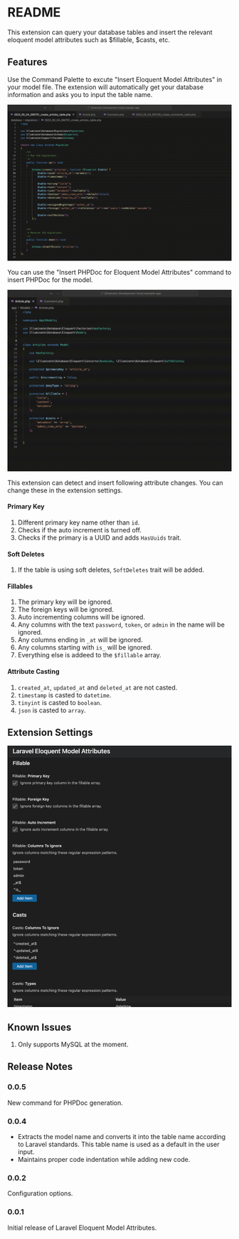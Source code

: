 # README

This extension can query your database tables and insert the relevant eloquent model attributes such as $fillable, $casts, etc.

## Features

Use the Command Palette to excute "Insert Eloquent Model Attributes" in your model file. The extension will automatically get your database information and asks you to input the table name.

![Attributes Screenshot](https://raw.githubusercontent.com/sandaru1/laravel-eloquent-model-attributes/main/images/attributes.gif)

You can use the "Insert PHPDoc for Eloquent Model Attributes" command to insert PHPDoc for the model.

![PHPDoc Screenshot](https://raw.githubusercontent.com/sandaru1/laravel-eloquent-model-attributes/main/images/phpdoc.gif)

This extension can detect and insert following attribute changes. You can change these in the extension settings.

#### Primary Key

1. Different primary key name other than `id`.
2. Checks if the auto increment is turned off.
3. Checks if the primary is a UUID and adds `HasUuids` trait.

#### Soft Deletes

1. If the table is using soft deletes, `SoftDeletes` trait will be added.

#### Fillables

1. The primary key will be ignored.
2. The foreign keys will be ignored.
3. Auto incrementing columns will be ignored.
4. Any columns with the text `password`, `token`, or `admin` in the name will be ignored.
5. Any columns ending in `_at` will be ignored.
6. Any columns starting with `is_` will be ignored.
6. Everything else is addeed to the `$fillable` array.

#### Attribute Casting

1. `created_at`, `updated_at` and `deleted_at` are not casted.
2. `timestamp` is casted to `datetime`.
3. `tinyint` is casted to `boolean`.
4. `json` is casted to `array`.

## Extension Settings

![Settings Screenshot](https://raw.githubusercontent.com/sandaru1/laravel-eloquent-model-attributes/main/images/settings.png)

## Known Issues

1. Only supports MySQL at the moment.

## Release Notes

### 0.0.5

New command for PHPDoc generation.

### 0.0.4

- Extracts the model name and converts it into the table name according to Laravel standards. This table name is used as a default in the user input.
- Maintains proper code indentation while adding new code.

### 0.0.2

Configuration options.

### 0.0.1

Initial release of Laravel Eloquent Model Attributes.

